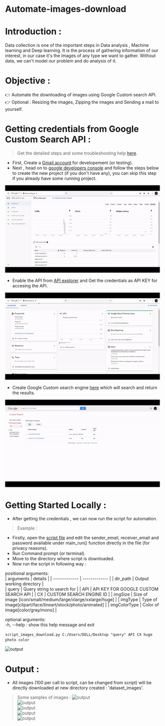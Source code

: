 # Automate-images-download

# Introduction :   
Data collection is one of the important steps in Data analysis , Machine learning and Deep learning.
It is the process of gathering information of our interest, in our case it's the images of any type we want to gather.
Without data, we can't model our problem and do analysis of it.  

# Objective :
👉 Automate the downloading of images using Google Custom search API.   
👉 Optional : Resizing the images, Zipping the images and Sending a mail to yourself.    

# Getting credentials from Google Custom Search API :   

> Get the detailed steps and some troubleshooting help [here](https://github.com/souravs17031999/Automate-images-download/blob/master/google_api.txt).

* First, Create a [Gmail account](http://gmail.com/) for developement (or testing).
* Next , head on to [google developers console](https://console.developers.google.com/) and follow the steps below to create the new project (if you don't have any), you can skip this step if you already have some running project.     

![api1](/images/API1.gif)      

* Enable the API from [API explorer](https://console.developers.google.com/apis/) and Get the credentials as API KEY for accesing the API.       
 
![api2](/images/API2.gif)    

* Create Google Custom search engine [here](https://cse.google.com/cse/all) which will search and return the results.

![api3](/images/API3.gif)

# Getting Started Locally : 

* After getting the credentials , we can now run the script for automation.   

> Example :     
* Firstly, open the [script file](https://github.com/souravs17031999/Automate-images-download/blob/master/automate_images_download.py) and edit the sender_email, receiver_email and password available under main_run() function directly in the file (for privacy reasons).   
* Run Command prompt (or terminal).    
* Move to the directory where script is downloaded.    
* Now run the script in following way :     

positional arguments:   
| arguments  | details |
| ------------- | ------------- |
| dir_path | Output working directory |  
| query | Query string to search for |
| API | API KEY FOR GOOGLE CUSTOM SEARCH API |
| CX | CUSTOM SEARCH ENGINE ID  |
| imgSize | Size of image [icon/small/medium/large/xlarge/xxlarge/huge] |
| imgType | Type of image[clipart/face/lineart/stock/photo/animated] |
| imgColorType | Color of image[color/gray/mono] |     

optional arguments:         
  -h, --help  :  show this help message and exit     
  
```script_images_download.py C:/Users/DELL/Desktop "query" API CX huge photo color```      

![output](/images/output1.JPG)       

# Output :    
* All images (100 per call to script, can be changed from script) will be directly downloaded at new directory created : 'dataset_images'.
> Some samples of images : 
![output](/images/output5.JPG)         
![output](/images/output6.JPG)         
![output](/images/output2.JPG)         
![output](/images/output3.JPG)    
![output](/images/output4.JPG)          

